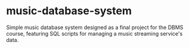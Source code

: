# music-database-system
Simple music database system designed as a final project for the DBMS course, featuring SQL scripts for managing a music streaming service's data.
